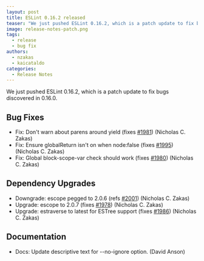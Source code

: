 ```yaml
---
layout: post
title: ESLint 0.16.2 released
teaser: "We just pushed ESLint 0.16.2, which is a patch update to fix bugs discovered in 0.16.1."
image: release-notes-patch.png
tags:
  - release
  - bug fix
authors:
  - nzakas
  - kaicataldo
categories:
  - Release Notes
---
```


We just pushed ESLint 0.16.2, which is a patch update to fix bugs discovered in 0.16.0.

## Bug Fixes

* Fix: Don't warn about parens around yield (fixes [#1981](https://github.com/eslint/eslint/issues/1981)) (Nicholas C. Zakas)
* Fix: Ensure globalReturn isn't on when node:false (fixes [#1995](https://github.com/eslint/eslint/issues/1995)) (Nicholas C. Zakas)
* Fix: Global block-scope-var check should work (fixes [#1980](https://github.com/eslint/eslint/issues/1980)) (Nicholas C. Zakas)

## Dependency Upgrades

* Downgrade: escope pegged to 2.0.6 (refs [#2001](https://github.com/eslint/eslint/issues/2001)) (Nicholas C. Zakas)
* Upgrade: escope to 2.0.7 (fixes [#1978](https://github.com/eslint/eslint/issues/1978)) (Nicholas C. Zakas)
* Upgrade: estraverse to latest for ESTree support (fixes [#1986](https://github.com/eslint/eslint/issues/1986)) (Nicholas C. Zakas)

## Documentation

* Docs: Update descriptive text for --no-ignore option. (David Anson)
